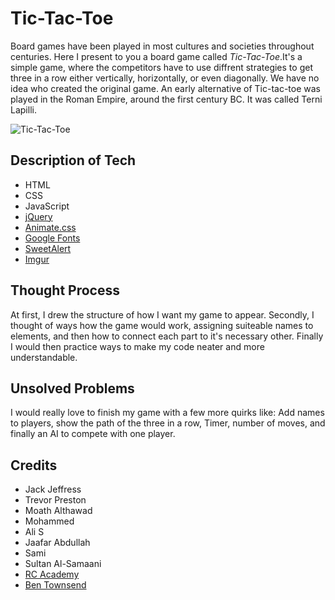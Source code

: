 # Tic-Tac-Toe
Board games have been played in most cultures and societies throughout centuries. Here I present to you a board game called _Tic-Tac-Toe_.It's a simple game, where the competitors have to use diffrent strategies to get three in a row either vertically, horizontally, or even diagonally. We have no idea who created the original game. An early alternative of Tic-tac-toe was played in the Roman Empire, around the first century BC. It was called Terni Lapilli.

![Tic-Tac-Toe](https://images.zgallerie.com/is/image/ZGallerie/hero/tic-tac-toe-game-black-silver-181269802.jpg)

## Description of Tech
- HTML
- CSS
- JavaScript
- [jQuery](https://code.jquery.com/)
- [Animate.css](https://daneden.github.io/animate.css/)
- [Google Fonts](https://fonts.google.com/)
- [SweetAlert](https://sweetalert.js.org/)
- [Imgur](https://imgur.com/gallery/LVKvjL6)

## Thought Process
At first, I drew the structure of how I want my game to appear. Secondly, I thought of ways how the game would work, assigning suiteable names to elements, and then how to connect each part to it's necessary other. Finally I would then practice ways to make my code neater and more understandable.

## Unsolved Problems
I would really love to finish my game with a few more quirks like: Add names to players, show the path of the three in a row, Timer, number of moves, and finally an AI to compete with one player.
## Credits
- Jack Jeffress
- Trevor Preston
- Moath Althawad
- Mohammed
- Ali S
- Jaafar Abdullah
- Sami
- Sultan Al-Samaani
- [RC Academy](https://www.youtube.com/watch?v=Pbuc-YA6CUk)
- [Ben Townsend](https://www.youtube.com/watch?v=o22gTp1Fob0)
